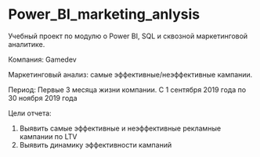 # Power_BI_marketing_anlysis
Учебный проект по модулю о Power BI, SQL и сквозной маркетинговой аналитике.

Компания:
Gamedev

Маркетинговый анализ: самые эффективные/неэффективные кампании.

Период:
Первые 3 месяца жизни компании. С 1 сентября 2019 года по 30 ноября 2019 года

Цели отчета:
1) Выявить самые эффективные и неэффективные рекламные кампании по LTV
2) Выявить динамику эффективности кампаний
